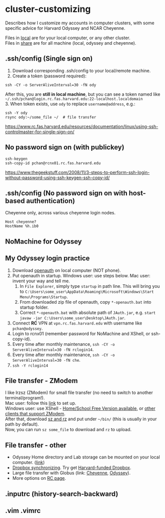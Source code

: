 # cluster-customizing
Describes how I customize my accounts in computer clusters, with some specific advice for Harvard Odyssey and NCAR Cheyenne.

Files in [local](local/) are for your local computer, or any other cluster. \
Files in [share](share/) are for all machine (local, odyssey and cheyenne).

## .ssh/config (Single sign on)
1. Download corresponding .ssh/config to your local/remote machine.
2. Create a token (password required):
```
ssh -CY -o ServerAliveInterval=30 -fN ody
```
After this, you are **still in local machine**, but you can see a token named like `~/.ssh/pchan@login.rc.fas.harvard.edu:22-localhost.localdomain` \
3. When token exists, use `ody` to replace `username@address`, e.g.:
```
ssh -Y ody
rsync ody:~/some_file ~/  # file transfer
```
https://www.rc.fas.harvard.edu/resources/documentation/linux/using-ssh-controlmaster-for-single-sign-on/

## No password sign on (with publickey)
```
ssh-keygen
ssh-copy-id pchan@rcnx01.rc.fas.harvard.edu
```
https://www.thegeekstuff.com/2008/11/3-steps-to-perform-ssh-login-without-password-using-ssh-keygen-ssh-copy-id/

## .ssh/config (No password sign on with host-based authentication)
Cheyenne only, across various cheyenne login nodes.
```
Host cheyenne?
HostName %h.ib0
```

## NoMachine for Odyssey

## My Odyssey login practice
1. Download [openauth](https://www.rc.fas.harvard.edu/resources/documentation/openauth/) on local computer (NOT phone).
2. Put openauth in startup. Windows user: use steps below. Mac user: invent your way and tell me.
   1. In `File Explorer`, simply type `startup` in path line. This will bring you to `C:\Users\some_user\AppData\Roaming\Microsoft\Windows\Start Menu\Programs\Startup`.
   2. From downloaded zip file of openauth, copy `*-openauth.bat` into startup folder.
   3. Correct `*-openauth.bat` with absolute path of `JAuth.jar`, e.g. `start javaw -jar C:\Users\some_user\Desktop\JAuth.jar`.
3. Connect **RC** VPN at `vpn.rc.fas.harvard.edu` with username like `pchan@odyssey`.
4. Login to rcnx01 (remember password for NoMachine and XShell, or ssh-copy-id).
5. Every time after monthly maintenance, `ssh -CY -o ServerAliveInterval=30 -fN rclogin14`.
6. Every time after monthly maintenance, `ssh -CY -o ServerAliveInterval=30 -fN che`.
7. `ssh -Y rclogin14`

## File transfer - ZModem
I like lrzsz (ZModem) for small file transfer (no need to switch to another terminal/program!). \
Mac user: follow this [link](https://gist.github.com/meowoodie/4bcf6d6ae81727b618bf) to set up. \
Windows user: use XShell - [Home/School Free Version available](https://www.netsarang.com/download/free_license.html), or [other clients that support ZModem](https://en.wikipedia.org/wiki/Comparison_of_SSH_clients#Features). \
After that, download [sz and rz](share/bin/) and put under `~/bin/` (this is usually in your path by default). \
Now, you can run `sz some_file` to download and `rz` to upload.

## File transfer - other
 * Odyssey Home directory and Lab storage can be mounted on your local computer. ([link](https://www.rc.fas.harvard.edu/resources/documentation/mounting-storage/))
 * [Dropbox synchronizing](https://www.dropboxwiki.com/tips-and-tricks/using-the-official-dropbox-command-line-interface-cli). Try get [Harvard-funded Dropbox](https://wiki.harvard.edu/confluence/display/USERDOCS/SEAS+Dropbox+eligibility+table).
 * Large file transfer with Globus (link: [Cheyenne](https://www2.cisl.ucar.edu/resources/storage-and-file-systems/globus-file-transfers), [Odyssey](https://www.rc.fas.harvard.edu/globus-file-transfer/)).
 * More options on [RC page](https://www.rc.fas.harvard.edu/resources/odyssey-quickstart-guide/#Transfer_any_files_you_may_need).

## .inputrc (history-search-backward)

## .vim .vimrc

